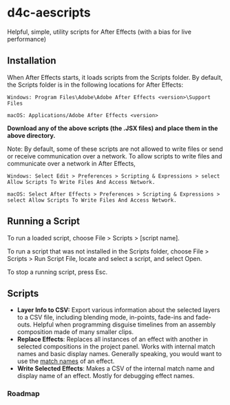 # d4c-aescripts
Helpful, simple, utility scripts for After Effects (with a bias for live performance)

## Installation
When After Effects starts, it loads scripts from the Scripts folder. By default, the Scripts folder is in the following locations for After Effects:
```
Windows: Program Files\Adobe\Adobe After Effects <version>\Support Files

macOS: Applications/Adobe After Effects <version>
```
**Download any of the above scripts (the .JSX files) and place them in the above directory.**

Note: By default, some of these scripts are not allowed to write files or send or receive communication over a network. To allow scripts to write files and communicate over a network in After Effects,
```
Windows: Select Edit > Preferences > Scripting & Expressions > select Allow Scripts To Write Files And Access Network.

macOS: Select After Effects > Preferences > Scripting & Expressions > select Allow Scripts To Write Files And Access Network.
```
## Running a Script
To run a loaded script, choose File > Scripts > [script name].

To run a script that was not installed in the Scripts folder, choose File > Scripts > Run Script File, locate and select a script, and select Open.

To stop a running script, press Esc.
## Scripts
- **Layer Info to CSV:** Export various information about the selected layers to a CSV file, including blending mode, in-points, fade-ins and fade-outs. Helpful when programming disguise timelines from an assembly composition made of many smaller clips.
- **Replace Effects**: Replaces all instances of an effect with another in selected compositions in the project panel. Works with internal match names and basic display names. Generally speaking, you would want to use the [match names](https://ae-scripting.docsforadobe.dev/matchnames/effects/firstparty.html)  of an effect.
- **Write Selected Effects**: Makes a CSV of the internal match name and display name of an effect. Mostly for debugging effect names.

### Roadmap
